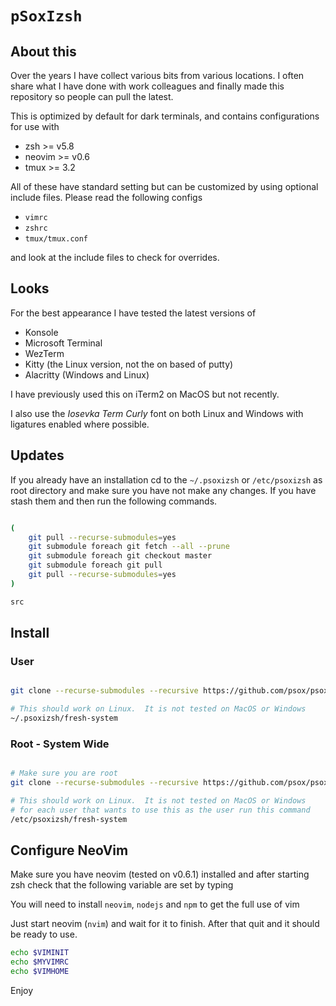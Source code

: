 # `pSoxIzsh`

## About this

Over the years I have collect various bits from various locations. I often share
what I have done with work colleagues and finally made this repository so people
can pull the latest.

This is optimized by default for dark terminals, and contains configurations for
use with

- zsh >= v5.8
- neovim >= v0.6
- tmux >= 3.2

All of these have standard setting but can be customized by using optional
include files. Please read the following configs

- `vimrc`
- `zshrc`
- `tmux/tmux.conf`

and look at the include files to check for overrides.

## Looks

For the best appearance I have tested the latest versions of

- Konsole
- Microsoft Terminal
- WezTerm
- Kitty (the Linux version, not the on based of putty)
- Alacritty (Windows and Linux)

I have previously used this on iTerm2 on MacOS but not recently.

I also use the _Iosevka Term Curly_ font on both Linux and Windows with
ligatures enabled where possible.

## Updates

If you already have an installation cd to the `~/.psoxizsh` or `/etc/psoxizsh`
as root directory and make sure you have not make any changes. If you have stash
them and then run the following commands.

```bash

(
    git pull --recurse-submodules=yes
    git submodule foreach git fetch --all --prune
    git submodule foreach git checkout master
    git submodule foreach git pull
    git pull --recurse-submodules=yes
)

src

```

## Install

### User

```bash

git clone --recurse-submodules --recursive https://github.com/psox/psoxizsh.git ~/.psoxizsh

# This should work on Linux.  It is not tested on MacOS or Windows
~/.psoxizsh/fresh-system

```

### Root - System Wide

```bash

# Make sure you are root
git clone --recurse-submodules --recursive https://github.com/psox/psoxizsh.git /etc/psoxizsh

# This should work on Linux.  It is not tested on MacOS or Windows
# for each user that wants to use this as the user run this command
/etc/psoxizsh/fresh-system

```

## Configure NeoVim

Make sure you have neovim (tested on v0.6.1) installed and after starting zsh
check that the following variable are set by typing

You will need to install `neovim`, `nodejs` and `npm` to get the full use of vim

Just start neovim (`nvim`) and wait for it to finish. After that quit and it
should be ready to use.

```bash
echo $VIMINIT
echo $MYVIMRC
echo $VIMHOME
```

Enjoy
